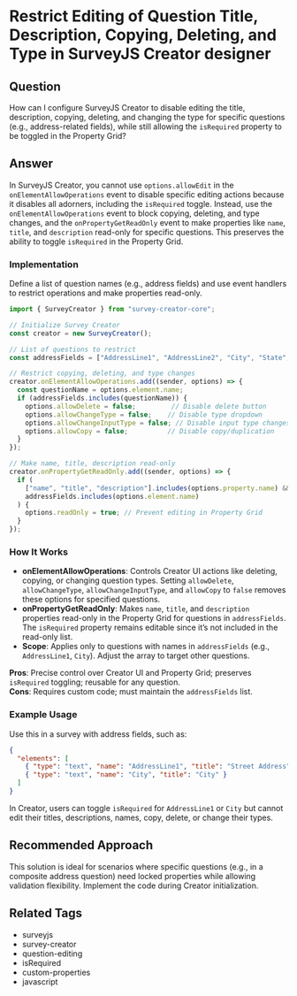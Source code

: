 # Restrict Editing of Question Title, Description, Copying, Deleting, and Type in SurveyJS Creator designer

## Question
How can I configure SurveyJS Creator to disable editing the title, description, copying, deleting, and changing the type for specific questions (e.g., address-related fields), while still allowing the `isRequired` property to be toggled in the Property Grid?

## Answer
In SurveyJS Creator, you cannot use `options.allowEdit` in the `onElementAllowOperations` event to disable specific editing actions because it disables all adorners, including the `isRequired` toggle. Instead, use the `onElementAllowOperations` event to block copying, deleting, and type changes, and the `onPropertyGetReadOnly` event to make properties like `name`, `title`, and `description` read-only for specific questions. This preserves the ability to toggle `isRequired` in the Property Grid.

### Implementation
Define a list of question names (e.g., address fields) and use event handlers to restrict operations and make properties read-only.

```typescript
import { SurveyCreator } from "survey-creator-core";

// Initialize Survey Creator
const creator = new SurveyCreator();

// List of questions to restrict
const addressFields = ["AddressLine1", "AddressLine2", "City", "State", "ZipCode"];

// Restrict copying, deleting, and type changes
creator.onElementAllowOperations.add((sender, options) => {
  const questionName = options.element.name;
  if (addressFields.includes(questionName)) {
    options.allowDelete = false;         // Disable delete button
    options.allowChangeType = false;    // Disable type dropdown
    options.allowChangeInputType = false; // Disable input type changes
    options.allowCopy = false;          // Disable copy/duplication
  }
});

// Make name, title, description read-only
creator.onPropertyGetReadOnly.add((sender, options) => {
  if (
    ["name", "title", "description"].includes(options.property.name) &&
    addressFields.includes(options.element.name)
  ) {
    options.readOnly = true; // Prevent editing in Property Grid
  }
});
```

### How It Works
- **onElementAllowOperations**: Controls Creator UI actions like deleting, copying, or changing question types. Setting `allowDelete`, `allowChangeType`, `allowChangeInputType`, and `allowCopy` to `false` removes these options for specified questions.
- **onPropertyGetReadOnly**: Makes `name`, `title`, and `description` properties read-only in the Property Grid for questions in `addressFields`. The `isRequired` property remains editable since it’s not included in the read-only list.
- **Scope**: Applies only to questions with names in `addressFields` (e.g., `AddressLine1`, `City`). Adjust the array to target other questions.

**Pros**: Precise control over Creator UI and Property Grid; preserves `isRequired` toggling; reusable for any question.  
**Cons**: Requires custom code; must maintain the `addressFields` list.

### Example Usage
Use this in a survey with address fields, such as:
```json
{
  "elements": [
    { "type": "text", "name": "AddressLine1", "title": "Street Address", "isRequired": true },
    { "type": "text", "name": "City", "title": "City" }
  ]
}
```
In Creator, users can toggle `isRequired` for `AddressLine1` or `City` but cannot edit their titles, descriptions, names, copy, delete, or change their types.

## Recommended Approach
This solution is ideal for scenarios where specific questions (e.g., in a composite address question) need locked properties while allowing validation flexibility. Implement the code during Creator initialization.

## Related Tags
- surveyjs
- survey-creator
- question-editing
- isRequired
- custom-properties
- javascript
